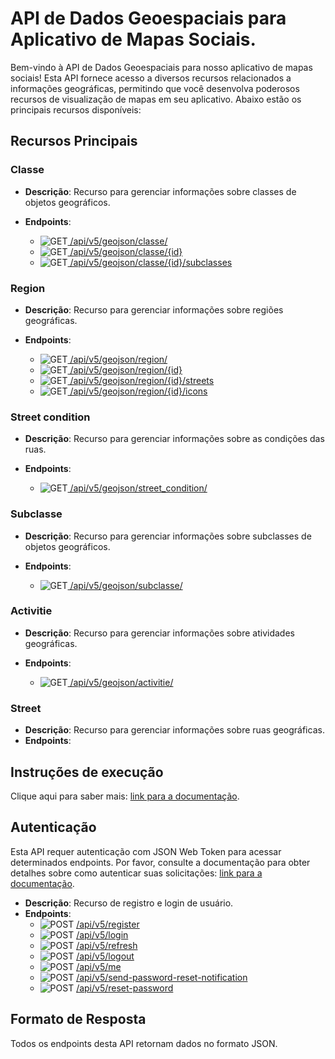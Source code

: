 # API de Dados Geoespaciais para Aplicativo de Mapas Sociais.

Bem-vindo à API de Dados Geoespaciais para nosso aplicativo de mapas sociais! Esta API fornece acesso a diversos recursos relacionados a informações geográficas, permitindo que você desenvolva poderosos recursos de visualização de mapas em seu aplicativo. Abaixo estão os principais recursos disponíveis:

## Recursos Principais

### Classe
- **Descrição**: Recurso para gerenciar informações sobre classes de objetos geográficos.
- **Endpoints**:
  - ![GET](https://img.shields.io/badge/HTTP-GET-0080FF)[ /api/v5/geojson/classe/](/docs/api/ClasseController.md)
  <!-- - `POST /api/v5/geojson/classe` -->
  - ![GET](https://img.shields.io/badge/HTTP-GET-0080FF)[ /api/v5/geojson/classe/{id}](/docs/api/ClasseController.md)
  - ![GET](https://img.shields.io/badge/HTTP-GET-0080FF)[ /api/v5/geojson/classe/{id}/subclasses](/docs/api/ClasseController.md)
 
  <!-- - `PUT /api/v5/geojson/classe/{id}`
  - `DELETE /api/v5/geojson/classe/{id}` -->

### Region
- **Descrição**: Recurso para gerenciar informações sobre regiões geográficas.
- **Endpoints**:
  <!-- - `POST /api/v5/geojson/region` -->
  - ![GET](https://img.shields.io/badge/HTTP-GET-0080FF)[ /api/v5/geojson/region/](/docs/api/RegionController.md)
  - ![GET](https://img.shields.io/badge/HTTP-GET-0080FF)[ /api/v5/geojson/region/{id}](/docs/api/RegionController.md)
  - ![GET](https://img.shields.io/badge/HTTP-GET-0080FF)[ /api/v5/geojson/region/{id}/streets](/docs/api/RegionController.md)
  - ![GET](https://img.shields.io/badge/HTTP-GET-0080FF)[ /api/v5/geojson/region/{id}/icons](/docs/api/RegionController.md)
 
  <!-- - `PUT /api/v5/geojson/region/{id}`
  - `DELETE /api/v5/geojson/region/{id}` -->

### Street condition
- **Descrição**: Recurso para gerenciar informações sobre as condições das ruas.
- **Endpoints**:

  
  <!-- - `GET /api/v5/geojson/street_condition`
  - `POST /api/v5/geojson/street_condition`
  - `GET /api/v5/geojson/street_condition/{id}`
  - `PUT /api/v5/geojson/street_condition/{id}`
  - `DELETE /api/v5/geojson/street_condition/{id}` -->
  - ![GET](https://img.shields.io/badge/HTTP-GET-0080FF)[ /api/v5/geojson/street_condition/](/docs/api/StreetConditionController.md)

### Subclasse
- **Descrição**: Recurso para gerenciar informações sobre subclasses de objetos geográficos.
- **Endpoints**:
  
  <!-- - `POST /api/v5/geojson/subclasse`
  - `GET /api/v5/geojson/subclasse/{id}`
  - `PUT /api/v5/geojson/subclasse/{id}`
  - `DELETE /api/v5/geojson/subclasse/{id}` -->
  - ![GET](https://img.shields.io/badge/HTTP-GET-0080FF)[ /api/v5/geojson/subclasse/](/docs/api/SubclasseController.md)

### Activitie
- **Descrição**: Recurso para gerenciar informações sobre atividades geográficas.
- **Endpoints**:
  
  <!-- - `GET /api/v5/geojson/activitie`
  - `POST /api/v5/geojson/activitie`
  - `GET /api/v5/geojson/activitie/{id}`
  - `PUT /api/v5/geojson/activitie/{id}`
  - `DELETE /api/v5/geojson/activitie/{id}` -->
  - ![GET](https://img.shields.io/badge/HTTP-GET-0080FF)[ /api/v5/geojson/activitie/](/docs/api/ActivitieController.md)

### Street
- **Descrição**: Recurso para gerenciar informações sobre ruas geográficas.
- **Endpoints**:
  <!-- - `GET /api/v5/geojson/street`
  - `POST /api/v5/geojson/street`
  - `GET /api/v5/geojson/street/{id}`
  - `PUT /api/v5/geojson/street/{id}`
  - `DELETE /api/v5/geojson/street/{id}` -->

## Instruções de execução


Clique aqui para saber mais: [link para a documentação](/docs/api/instrucoes_de_execucao.md).

## Autenticação

Esta API requer autenticação com JSON Web Token para acessar determinados endpoints. Por favor, consulte a documentação para obter detalhes sobre como autenticar suas solicitações: [link para a documentação](/docs/api/instrucoes_de_autenticacao.md).

- **Descrição**: Recurso de registro e login de usuário.
- **Endpoints**:
  - ![POST](https://img.shields.io/badge/HTTP-POST-00CC00)  [ /api/v5/register](/docs/api/instrucoes_de_autenticacao.md)
  - ![POST](https://img.shields.io/badge/HTTP-POST-00CC00)  [ /api/v5/login](/docs/api/instrucoes_de_autenticacao.md)
  - ![POST](https://img.shields.io/badge/HTTP-POST-00CC00)  [ /api/v5/refresh](/docs/api/instrucoes_de_autenticacao.md)
  - ![POST](https://img.shields.io/badge/HTTP-POST-00CC00)  [ /api/v5/logout](/docs/api/instrucoes_de_autenticacao.md)
  - ![POST](https://img.shields.io/badge/HTTP-POST-00CC00)  [ /api/v5/me](/docs/api/instrucoes_de_autenticacao.md)
  - ![POST](https://img.shields.io/badge/HTTP-POST-00CC00)  [ /api/v5/send-password-reset-notification](/docs/api/instrucoes_de_autenticacao.md)
  - ![POST](https://img.shields.io/badge/HTTP-POST-00CC00)  [ /api/v5/reset-password](/docs/api/instrucoes_de_autenticacao.md)

## Formato de Resposta

Todos os endpoints desta API retornam dados no formato JSON.
